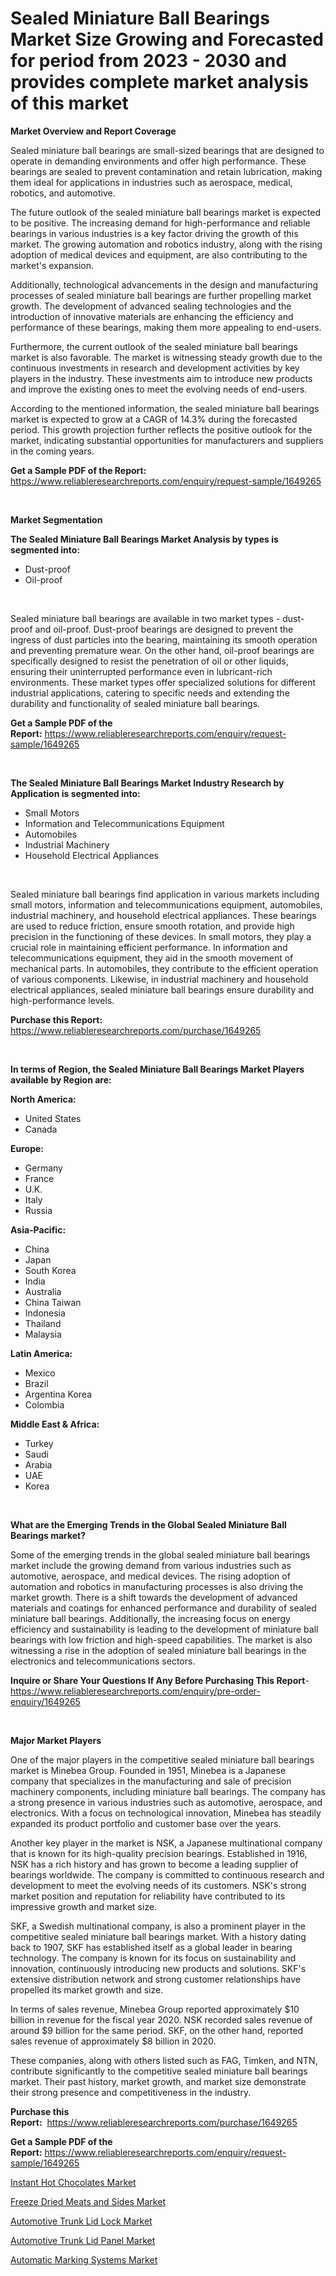 <p><h1>Sealed Miniature Ball Bearings Market Size Growing and Forecasted for period from 2023 - 2030 and provides complete market analysis of this market</h1></p><p><strong>Market Overview and Report Coverage</strong></p>
<p><p>Sealed miniature ball bearings are small-sized bearings that are designed to operate in demanding environments and offer high performance. These bearings are sealed to prevent contamination and retain lubrication, making them ideal for applications in industries such as aerospace, medical, robotics, and automotive.</p><p>The future outlook of the sealed miniature ball bearings market is expected to be positive. The increasing demand for high-performance and reliable bearings in various industries is a key factor driving the growth of this market. The growing automation and robotics industry, along with the rising adoption of medical devices and equipment, are also contributing to the market's expansion.</p><p>Additionally, technological advancements in the design and manufacturing processes of sealed miniature ball bearings are further propelling market growth. The development of advanced sealing technologies and the introduction of innovative materials are enhancing the efficiency and performance of these bearings, making them more appealing to end-users.</p><p>Furthermore, the current outlook of the sealed miniature ball bearings market is also favorable. The market is witnessing steady growth due to the continuous investments in research and development activities by key players in the industry. These investments aim to introduce new products and improve the existing ones to meet the evolving needs of end-users.</p><p>According to the mentioned information, the sealed miniature ball bearings market is expected to grow at a CAGR of 14.3% during the forecasted period. This growth projection further reflects the positive outlook for the market, indicating substantial opportunities for manufacturers and suppliers in the coming years.</p></p>
<p><strong>Get a Sample PDF of the Report:</strong> <a href="https://www.reliableresearchreports.com/enquiry/request-sample/1649265">https://www.reliableresearchreports.com/enquiry/request-sample/1649265</a></p>
<p>&nbsp;</p>
<p><strong>Market Segmentation</strong></p>
<p><strong>The Sealed Miniature Ball Bearings Market Analysis by types is segmented into:</strong></p>
<p><ul><li>Dust-proof</li><li>Oil-proof</li></ul></p>
<p>&nbsp;</p>
<p><p>Sealed miniature ball bearings are available in two market types - dust-proof and oil-proof. Dust-proof bearings are designed to prevent the ingress of dust particles into the bearing, maintaining its smooth operation and preventing premature wear. On the other hand, oil-proof bearings are specifically designed to resist the penetration of oil or other liquids, ensuring their uninterrupted performance even in lubricant-rich environments. These market types offer specialized solutions for different industrial applications, catering to specific needs and extending the durability and functionality of sealed miniature ball bearings.</p></p>
<p><strong>Get a Sample PDF of the Report:</strong>&nbsp;<a href="https://www.reliableresearchreports.com/enquiry/request-sample/1649265">https://www.reliableresearchreports.com/enquiry/request-sample/1649265</a></p>
<p>&nbsp;</p>
<p><strong>The Sealed Miniature Ball Bearings Market Industry Research by Application is segmented into:</strong></p>
<p><ul><li>Small Motors</li><li>Information and Telecommunications Equipment</li><li>Automobiles</li><li>Industrial Machinery</li><li>Household Electrical Appliances</li></ul></p>
<p>&nbsp;</p>
<p><p>Sealed miniature ball bearings find application in various markets including small motors, information and telecommunications equipment, automobiles, industrial machinery, and household electrical appliances. These bearings are used to reduce friction, ensure smooth rotation, and provide high precision in the functioning of these devices. In small motors, they play a crucial role in maintaining efficient performance. In information and telecommunications equipment, they aid in the smooth movement of mechanical parts. In automobiles, they contribute to the efficient operation of various components. Likewise, in industrial machinery and household electrical appliances, sealed miniature ball bearings ensure durability and high-performance levels.</p></p>
<p><strong>Purchase this Report:</strong>&nbsp; <a href="https://www.reliableresearchreports.com/purchase/1649265">https://www.reliableresearchreports.com/purchase/1649265</a></p>
<p>&nbsp;</p>
<p><strong>In terms of Region, the Sealed Miniature Ball Bearings Market Players available by Region are:</strong></p>
<p>
    <p> <strong> North America: </strong>
        <ul>
            <li>United States</li>
            <li>Canada</li>
        </ul>
        </p> 
    <p> <strong> Europe: </strong>
        <ul>
            <li>Germany</li>
            <li>France</li>
            <li>U.K.</li>
            <li>Italy</li>
            <li>Russia</li>
        </ul>
        </p> 
    <p> <strong> Asia-Pacific: </strong>
        <ul>
            <li>China</li>
            <li>Japan</li>
            <li>South Korea</li>
            <li>India</li>
            <li>Australia</li>
            <li>China Taiwan</li>
            <li>Indonesia</li>
            <li>Thailand</li>
            <li>Malaysia</li>
        </ul>
        </p> 
    <p> <strong> Latin America: </strong>
        <ul>
            <li>Mexico</li>
            <li>Brazil</li>
            <li>Argentina Korea</li>
            <li>Colombia</li>
        </ul>
        </p> 
    <p> <strong> Middle East & Africa: </strong>
        <ul>
            <li>Turkey</li>
            <li>Saudi</li>
            <li>Arabia</li>
            <li>UAE</li>
            <li>Korea</li>
        </ul>
    </p>
    </p>
<p>&nbsp;</p>
<p><strong>What are the Emerging Trends in the Global Sealed Miniature Ball Bearings market?</strong></p>
<p><p>Some of the emerging trends in the global sealed miniature ball bearings market include the growing demand from various industries such as automotive, aerospace, and medical devices. The rising adoption of automation and robotics in manufacturing processes is also driving the market growth. There is a shift towards the development of advanced materials and coatings for enhanced performance and durability of sealed miniature ball bearings. Additionally, the increasing focus on energy efficiency and sustainability is leading to the development of miniature ball bearings with low friction and high-speed capabilities. The market is also witnessing a rise in the adoption of sealed miniature ball bearings in the electronics and telecommunications sectors.</p></p>
<p><strong>Inquire or Share Your Questions If Any Before Purchasing This Report</strong>- <a href="https://www.reliableresearchreports.com/enquiry/pre-order-enquiry/1649265">https://www.reliableresearchreports.com/enquiry/pre-order-enquiry/1649265</a></p>
<p>&nbsp;</p>
<p><strong>Major Market Players</strong></p>
<p><p>One of the major players in the competitive sealed miniature ball bearings market is Minebea Group. Founded in 1951, Minebea is a Japanese company that specializes in the manufacturing and sale of precision machinery components, including miniature ball bearings. The company has a strong presence in various industries such as automotive, aerospace, and electronics. With a focus on technological innovation, Minebea has steadily expanded its product portfolio and customer base over the years.</p><p>Another key player in the market is NSK, a Japanese multinational company that is known for its high-quality precision bearings. Established in 1916, NSK has a rich history and has grown to become a leading supplier of bearings worldwide. The company is committed to continuous research and development to meet the evolving needs of its customers. NSK's strong market position and reputation for reliability have contributed to its impressive growth and market size.</p><p>SKF, a Swedish multinational company, is also a prominent player in the competitive sealed miniature ball bearings market. With a history dating back to 1907, SKF has established itself as a global leader in bearing technology. The company is known for its focus on sustainability and innovation, continuously introducing new products and solutions. SKF's extensive distribution network and strong customer relationships have propelled its market growth and size.</p><p>In terms of sales revenue, Minebea Group reported approximately $10 billion in revenue for the fiscal year 2020. NSK recorded sales revenue of around $9 billion for the same period. SKF, on the other hand, reported sales revenue of approximately $8 billion in 2020.</p><p>These companies, along with others listed such as FAG, Timken, and NTN, contribute significantly to the competitive sealed miniature ball bearings market. Their past history, market growth, and market size demonstrate their strong presence and competitiveness in the industry.</p></p>
<p><strong>Purchase this Report:</strong>&nbsp;&nbsp;<a href="https://www.reliableresearchreports.com/purchase/1649265">https://www.reliableresearchreports.com/purchase/1649265</a></p>
<p></p>
<p><strong>Get a Sample PDF of the Report:</strong>&nbsp;<a href="https://www.reliableresearchreports.com/enquiry/request-sample/1649265">https://www.reliableresearchreports.com/enquiry/request-sample/1649265</a></p>
<p><p><a href="https://www.linkedin.com/pulse/instant-hot-chocolates-market-share-amp-new-trends-analysis/">Instant Hot Chocolates Market</a></p><p><a href="https://www.linkedin.com/pulse/freeze-dried-meats-sides-market-research-report-unlocks/">Freeze Dried Meats and Sides Market</a></p><p><a href="https://medium.com/@jailynpurdy1934/automotive-trunk-lid-lock-market-size-cagr-trends-2024-2030-93bf8bcca322">Automotive Trunk Lid Lock Market</a></p><p><a href="https://medium.com/@germanbraun1929/automotive-trunk-lid-panel-market-exploring-market-share-market-trends-and-future-growth-fa6c0276d634">Automotive Trunk Lid Panel Market</a></p><p><a href="https://www.linkedin.com/pulse/automatic-marking-systems-market-share-amp-new-trends-analysis/">Automatic Marking Systems Market</a></p></p>
